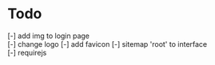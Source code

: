 # Todo

[-] add img to login page  
[-] change logo
[-] add favicon
[-] sitemap 'root' to interface  
[-] requirejs  
